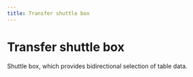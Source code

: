 ```yaml
---
title: Transfer shuttle box
---
```


# Transfer shuttle box

<div>Shuttle box, which provides bidirectional selection of table data.</div>
